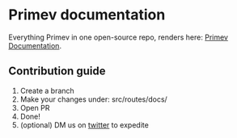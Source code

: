 # Primev documentation

Everything Primev in one open-source repo, renders here: [Primev Documentation](https://docs.primev.xyz/).

## Contribution guide

1. Create a branch
2. Make your changes under: src/routes/docs/
3. Open PR
4. Done!
5. (optional) DM us on [twitter](https://twitter.com/primev_xyz) to expedite
